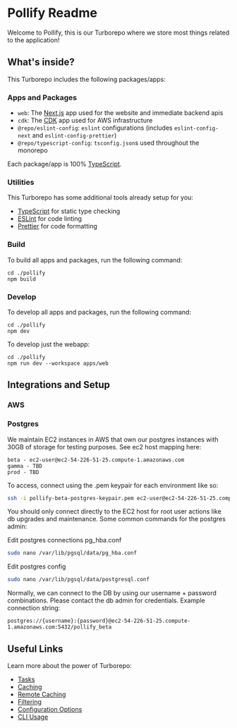 # Pollify Readme

Welcome to Pollify, this is our Turborepo where we store most things related to the application!

## What's inside?

This Turborepo includes the following packages/apps:

### Apps and Packages

-   `web`: The [Next.js](https://nextjs.org/) app used for the website and immediate backend apis
-   `cdk`: The [CDK](https://aws.amazon.com/cdk/) app used for AWS infrastructure
-   `@repo/eslint-config`: `eslint` configurations (includes `eslint-config-next` and `eslint-config-prettier`)
-   `@repo/typescript-config`: `tsconfig.json`s used throughout the monorepo

Each package/app is 100% [TypeScript](https://www.typescriptlang.org/).

### Utilities

This Turborepo has some additional tools already setup for you:

-   [TypeScript](https://www.typescriptlang.org/) for static type checking
-   [ESLint](https://eslint.org/) for code linting
-   [Prettier](https://prettier.io) for code formatting

### Build

To build all apps and packages, run the following command:

```
cd ./pollify
npm build
```

### Develop

To develop all apps and packages, run the following command:

```
cd ./pollify
npm dev
```

To develop just the webapp:
```
cd ./pollify
npm run dev --workspace apps/web
```

## Integrations and Setup

### AWS


### Postgres
We maintain EC2 instances in AWS that own our postgres instances with 30GB of storage for testing purposes. See ec2 host mapping here:

```
beta - ec2-user@ec2-54-226-51-25.compute-1.amazonaws.com
gamma - TBD
prod - TBD
```

To access, connect using the .pem keypair for each environment like so:
```zsh
ssh -i pollify-beta-postgres-keypair.pem ec2-user@ec2-54-226-51-25.compute-1.amazonaws.com
```

You should only connect directly to the EC2 host for root user actions like db upgrades and maintenance. Some common commands for the postgres admin:

Edit postgres connections pg_hba.conf 
```zsh
sudo nano /var/lib/pgsql/data/pg_hba.conf
```

Edit postgres config
```zsh
sudo nano /var/lib/pgsql/data/postgresql.conf
```

Normally, we can connect to the DB by using our username + password combinations. Please contact the db admin for credentials. Example connection string:
```
postgres://{username}:{password}@ec2-54-226-51-25.compute-1.amazonaws.com:5432/pollify_beta
```


## Useful Links

Learn more about the power of Turborepo:

-   [Tasks](https://turbo.build/repo/docs/core-concepts/monorepos/running-tasks)
-   [Caching](https://turbo.build/repo/docs/core-concepts/caching)
-   [Remote Caching](https://turbo.build/repo/docs/core-concepts/remote-caching)
-   [Filtering](https://turbo.build/repo/docs/core-concepts/monorepos/filtering)
-   [Configuration Options](https://turbo.build/repo/docs/reference/configuration)
-   [CLI Usage](https://turbo.build/repo/docs/reference/command-line-reference)
